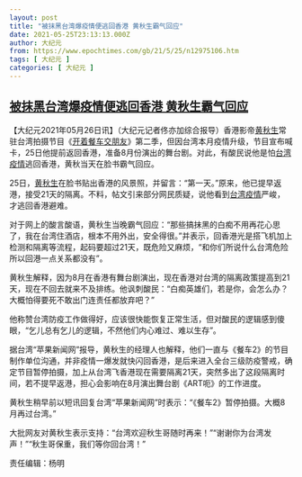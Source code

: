 ```yaml
---
layout: post
title: "被抹黑台湾爆疫情便逃回香港 黄秋生霸气回应"
date: 2021-05-25T23:13:13.000Z
author: 大纪元
from: https://www.epochtimes.com/gb/21/5/25/n12975106.htm
tags: [ 大纪元 ]
categories: [ 大纪元 ]
---
```

<!--1621984393000-->
[被抹黑台湾爆疫情便逃回香港 黄秋生霸气回应](https://www.epochtimes.com/gb/21/5/25/n12975106.htm)
------

<div>
<p>【大纪元2021年05月26日讯】（大纪元记者佟亦加综合报导）香港影帝<a href="https://www.epochtimes.com/gb/tag/%E9%BB%84%E7%A7%8B%E7%94%9F.html">黄秋生</a>常驻台湾拍摄节目《<a href="https://www.epochtimes.com/gb/tag/%E5%BC%80%E7%9D%80%E9%A4%90%E8%BD%A6%E4%BA%A4%E6%9C%8B%E5%8F%8B.html">开着餐车交朋友</a>》第二季，但因台湾本月疫情升级，节目宣布喊卡，25日他提前返回香港，准备8月份演出的舞台剧。对此，有酸民说他是怕<a href="https://www.epochtimes.com/gb/tag/%E5%8F%B0%E6%B9%BE%E7%96%AB%E6%83%85.html">台湾疫情</a>逃回香港，黄秋当天在脸书霸气回应。</p><p>25日，<a href="https://www.epochtimes.com/gb/tag/%E9%BB%84%E7%A7%8B%E7%94%9F.html">黄秋生</a>在脸书贴出香港的风景照，并留言：“第一天。”原来，他已提早返港，接受21天的隔离。不料，帖文引来部分网民质疑，说他看到<a href="https://www.epochtimes.com/gb/tag/%E5%8F%B0%E6%B9%BE%E7%96%AB%E6%83%85.html">台湾疫情</a>严峻，才逃回香港避难。</p><p>对于网上的酸言酸语，黄秋生当晚霸气回应：“那些搞抹黑的白痴不用再花心思了，我在台湾住酒店，根本不用外出，安全得很。”并表示，回香港光是搭飞机加上检测和隔离等流程，起码要超过21天，既危险又麻烦，“和你们所说什么台湾危险所以回港一点关系都没有”。</p><p>黄秋生解释，因为8月在香港有舞台剧演出，现在香港对台湾的隔离政策提高到21天，现在不回去就来不及排练。他讽刺酸民：“白痴英雄们，若是你，会怎么办？大概怕得要死不敢出门连责任都放弃吧？”</p><p>他称赞台湾防疫工作做得好，应该很快能恢复正常生活，但对酸民的逻辑感到傻眼，“乞儿总有乞儿的逻辑，不然他们内心难过、难以生存”。</p><p>据台湾“苹果新闻网”报导，黄秋生的经理人也解释，他们一直与《餐车2》的节目制作单位沟通，并非疫情一爆发就快闪回香港，是后来进入全台三级防疫警戒，确定节目暂停拍摄，加上从台湾飞香港现在需要隔离21天，突然多出了这段隔离时间，若不提早返港，担心会影响在8月演出舞台剧《ART呃》的工作进度。</p><p>黄秋生稍早前以短讯回复台湾“苹果新闻网”时表示：“《餐车2》暂停拍摄。大概8月再过台湾。”</p><p>大批网友对黄秋生表示支持：“台湾欢迎秋生哥随时再来！”“谢谢你为台湾发声！”“秋生哥保重，我们等你回台湾！”</p><p>责任编辑：杨明</p>
</div>
